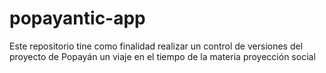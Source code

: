 # popayantic-app
Este repositorio tine como finalidad realizar un control de versiones del proyecto de Popayán  un viaje en el tiempo de la materia proyección social
